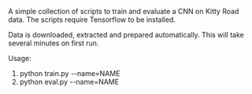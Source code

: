 A simple collection of scripts to train and evaluate a CNN on Kitty Road data. The scripts require Tensorflow to be installed. 

Data is downloaded, extracted and prepared automatically. This will take several minutes on first run. 

Usage: 

1) python train.py --name=NAME 
2) python eval.py --name=NAME


